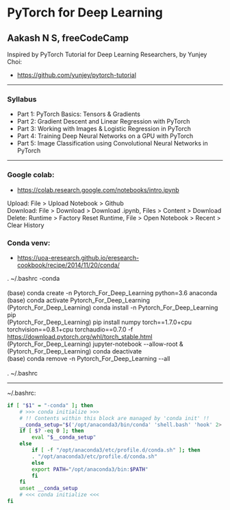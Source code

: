 # PyTorch for Deep Learning 
## Aakash N S, freeCodeCamp
Inspired by PyTorch Tutorial for Deep Learning Researchers, by Yunjey Choi:  
- https://github.com/yunjey/pytorch-tutorial

****

### Syllabus

- Part 1: PyTorch Basics: Tensors & Gradients  
- Part 2: Gradient Descent and Linear Regression with PyTorch  
- Part 3: Working with Images & Logistic Regression in PyTorch  
- Part 4: Training Deep Neural Networks on a GPU with PyTorch  
- Part 5: Image Classification using Convolutional Neural Networks in PyTorch  

****

### Google colab:
- https://colab.research.google.com/notebooks/intro.ipynb  

Upload: File > Upload Notebook > Github  
Download: File > Download > Download .ipynb, Files > Content > Download  
Delete: Runtime > Factory Reset Runtime, File > Open Notebook > Recent > Clear History  

### Conda venv: 
- https://uoa-eresearch.github.io/eresearch-cookbook/recipe/2014/11/20/conda/  

. ~/.bashrc -conda  
<br>
(base) conda create -n Pytorch_For_Deep_Learning python=3.6 anaconda  
(base) conda activate Pytorch_For_Deep_Learning  
(Pytorch_For_Deep_Learning) conda install -n Pytorch_For_Deep_Learning pip  
(Pytorch_For_Deep_Learning) pip install numpy torch==1.7.0+cpu torchvision==0.8.1+cpu torchaudio==0.7.0 -f https://download.pytorch.org/whl/torch_stable.html  
(Pytorch_For_Deep_Learning) jupyter-notebook --allow-root &  
(Pytorch_For_Deep_Learning) conda deactivate  
(base) conda remove -n Pytorch_For_Deep_Learning --all  
<br>
. ~/.bashrc  

****

~/.bashrc:
```bash
if [ "$1" = "-conda" ]; then
	# >>> conda initialize >>>
	# !! Contents within this block are managed by 'conda init' !!
	__conda_setup="$('/opt/anaconda3/bin/conda' 'shell.bash' 'hook' 2> /dev/null)"
	if [ $? -eq 0 ]; then
	    eval "$__conda_setup"
	else
	    if [ -f "/opt/anaconda3/etc/profile.d/conda.sh" ]; then
		. "/opt/anaconda3/etc/profile.d/conda.sh"
	    else
		export PATH="/opt/anaconda3/bin:$PATH"
	    fi
	fi
	unset __conda_setup
	# <<< conda initialize <<<
fi
```

